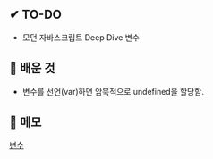## ✔ TO-DO

- 모던 자바스크립트 Deep Dive 변수

## 💾 배운 것

- 변수를 선언(var)하면 암묵적으로 undefined을 할당함.

## 📝 메모

[변수](https://github.com/lhk3337/Modern_Javascript_DeepDive/tree/master/CH04)
